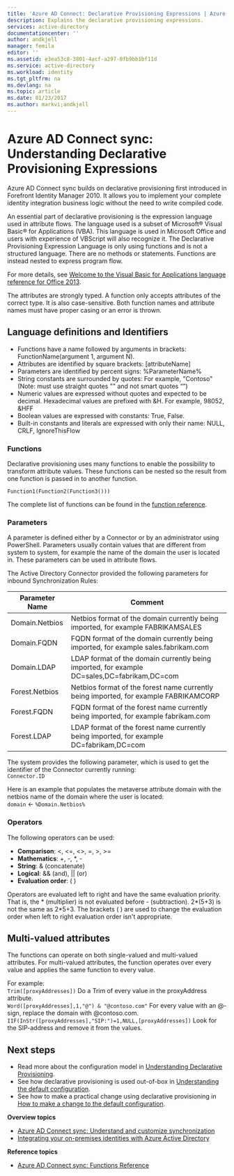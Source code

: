 ```yaml
---
title: 'Azure AD Connect: Declarative Provisioning Expressions | Azure'
description: Explains the declarative provisioning expressions.
services: active-directory
documentationcenter: ''
author: andkjell
manager: femila
editor: ''
ms.assetid: e3ea53c8-3801-4acf-a297-0fb9bb1bf11d
ms.service: active-directory
ms.workload: identity
ms.tgt_pltfrm: na
ms.devlang: na
ms.topic: article
ms.date: 01/23/2017
ms.author: markvi;andkjell
---
```


# Azure AD Connect sync: Understanding Declarative Provisioning Expressions
Azure AD Connect sync builds on declarative provisioning first introduced in Forefront Identity Manager 2010. It allows you to implement your complete identity integration business logic without the need to write compiled code.

An essential part of declarative provisioning is the expression language used in attribute flows. The language used is a subset of Microsoft® Visual Basic® for Applications (VBA). This language is used in Microsoft Office and users with experience of VBScript will also recognize it. The Declarative Provisioning Expression Language is only using functions and is not a structured language. There are no methods or statements. Functions are instead nested to express program flow.

For more details, see [Welcome to the Visual Basic for Applications language reference for Office 2013](https://msdn.microsoft.com/zh-cn/library/gg264383.aspx).

The attributes are strongly typed. A function only accepts attributes of the correct type. It is also case-sensitive. Both function names and attribute names must have proper casing or an error is thrown.

## Language definitions and Identifiers
- Functions have a name followed by arguments in brackets: FunctionName(argument 1, argument N).
- Attributes are identified by square brackets: [attributeName]
- Parameters are identified by percent signs: %ParameterName%
- String constants are surrounded by quotes: For example, "Contoso" (Note: must use straight quotes "" and not smart quotes “”)
- Numeric values are expressed without quotes and expected to be decimal. Hexadecimal values are prefixed with &H. For example, 98052, &HFF
- Boolean values are expressed with constants: True, False.
- Built-in constants and literals are expressed with only their name: NULL, CRLF, IgnoreThisFlow

### Functions
Declarative provisioning uses many functions to enable the possibility to transform attribute values. These functions can be nested so the result from one function is passed in to another function.

`Function1(Function2(Function3()))`

The complete list of functions can be found in the [function reference](./active-directory-aadconnectsync-functions-reference.md).

### Parameters
A parameter is defined either by a Connector or by an administrator using PowerShell. Parameters usually contain values that are different from system to system, for example the name of the domain the user is located in. These parameters can be used in attribute flows.

The Active Directory Connector provided the following parameters for inbound Synchronization Rules:

| Parameter Name | Comment |
| --- | --- |
| Domain.Netbios |Netbios format of the domain currently being imported, for example FABRIKAMSALES |
| Domain.FQDN |FQDN format of the domain currently being imported, for example sales.fabrikam.com |
| Domain.LDAP |LDAP format of the domain currently being imported, for example DC=sales,DC=fabrikam,DC=com |
| Forest.Netbios |Netbios format of the forest name currently being imported, for example FABRIKAMCORP |
| Forest.FQDN |FQDN format of the forest name currently being imported, for example fabrikam.com |
| Forest.LDAP |LDAP format of the forest name currently being imported, for example DC=fabrikam,DC=com |

The system provides the following parameter, which is used to get the identifier of the Connector currently running:  
`Connector.ID`

Here is an example that populates the metaverse attribute domain with the netbios name of the domain where the user is located:  
`domain` <- `%Domain.Netbios%`

### Operators
The following operators can be used:

- **Comparison**: <, <=, <>, =, >, >=
- **Mathematics**: +, -, \*, -
- **String**: & (concatenate)
- **Logical**: && (and), || (or)
- **Evaluation order**: ( )

Operators are evaluated left to right and have the same evaluation priority. That is, the \* (multiplier) is not evaluated before - (subtraction). 2\*(5+3) is not the same as 2\*5+3. The brackets ( ) are used to change the evaluation order when left to right evaluation order isn't appropriate.

## Multi-valued attributes
The functions can operate on both single-valued and multi-valued attributes. For multi-valued attributes, the function operates over every value and applies the same function to every value.

For example:  
`Trim([proxyAddresses])` Do a Trim of every value in the proxyAddress attribute.  
`Word([proxyAddresses],1,"@") & "@contoso.com"` For every value with an @-sign, replace the domain with @contoso.com.  
`IIF(InStr([proxyAddresses],"SIP:")=1,NULL,[proxyAddresses])` Look for the SIP-address and remove it from the values.

## Next steps
- Read more about the configuration model in [Understanding Declarative Provisioning](./active-directory-aadconnectsync-understanding-declarative-provisioning.md).
- See how declarative provisioning is used out-of-box in [Understanding the default configuration](./active-directory-aadconnectsync-understanding-default-configuration.md).
- See how to make a practical change using declarative provisioning in [How to make a change to the default configuration](./active-directory-aadconnectsync-change-the-configuration.md).

**Overview topics**

- [Azure AD Connect sync: Understand and customize synchronization](./active-directory-aadconnectsync-whatis.md)
- [Integrating your on-premises identities with Azure Active Directory](./active-directory-aadconnect.md)

**Reference topics**

- [Azure AD Connect sync: Functions Reference](./active-directory-aadconnectsync-functions-reference.md)